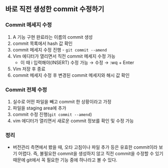## 바로 직전 생성한 commit 수정하기
### Commit 메세지 수정
1) A 기능 구현 완료라는 이름의 commit 생성
2) commit 목록에서 hash 값 확인
3) commit 메세지 수정 진행 - `git commit --amend`
4) Vim 에디터가 열리면서 직전 commit 메세지 수정 가능
   * 이 때  i 입력해야(INSERT) 수정 가능 → 수정 → :wq + Enter
5) Vim 저장 후 종료
6) commit 메세지 수정 후 변경된 commit 메세지와 해시 값 확인
### Commit 전체 수정
1) 실수로 어떤 파일을 빼고 commit 한 상황이라고 가정
2) 파일을 staging area에 추가
3) commit 수정 진행(`git commit --amend`)
4) vim 에디터가 열리면서 새로운 commit 정보를 확인 및 수정 가능
   
### 정리
* 버전관리 측면에서 봤을 때, 오타 고침이나 파일 추가 등은 유효한 commit이라 보기 어렵다. 즉, 불필요한 commit을 생성하지 않고 직전 commit을 수정할 수 있기 때문에 git에서 꼭 필요한 기능 중에 하나라고 볼 수 있다.